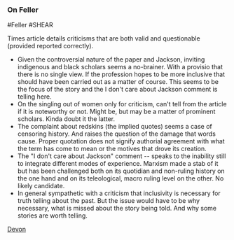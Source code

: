 ### On Feller
#Feller
#SHEAR

Times article details criticisms that are both valid and questionable (provided reported correctly).

- Given the controversial nature of the paper and Jackson, inviting indigenous and black scholars seems a no-brainer. With a provisio that there is no single view. If the profession hopes to be more inclusive that should have been carried out as a matter of course. This seems to be the focus of the story and the I don't care about Jackson comment is telling here. 
- On the singling out of women only for criticism, can't tell from the article if it is noteworthy or not. Might be, but may be a matter of prominent scholars. Kinda doubt it the latter.
- The complaint about redskins (the implied quotes) seems a case of censoring history. And raises the question of the damage that words cause. Proper quotation does not signify authorial agreement with what the term has come to mean or the motives that drove its creation. 
- The "I don't care about Jackson" comment -- speaks to the inability still to integrate different modes of experience. Marxism made a stab of it but has been challenged both on its quotidian and non-ruling history on the one hand and on its teleological, macro ruling level on the other. No likely candidate. 
- In general sympathetic with a criticism that inclusivity is necessary for truth telling about the past. But the issue would have to be why necessary, what is missed about the story being told. And why some stories are worth telling. 

[Devon](x-devonthink-item://F497EBC7-3987-423C-8F73-49A746B43EF1)